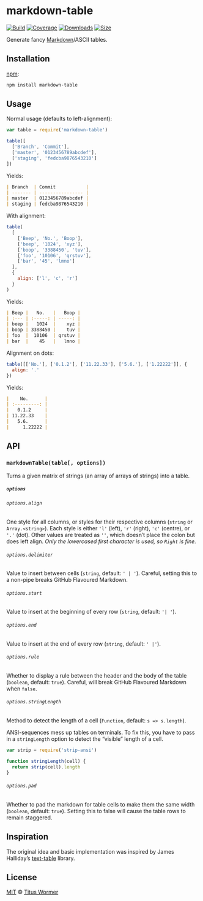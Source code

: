 # markdown-table

[![Build][build-badge]][build]
[![Coverage][coverage-badge]][coverage]
[![Downloads][downloads-badge]][downloads]
[![Size][size-badge]][size]

Generate fancy [Markdown][fancy]/ASCII tables.

## Installation

[npm][]:

```bash
npm install markdown-table
```

## Usage

Normal usage (defaults to left-alignment):

```javascript
var table = require('markdown-table')

table([
  ['Branch', 'Commit'],
  ['master', '0123456789abcdef'],
  ['staging', 'fedcba9876543210']
])
```

Yields:

```markdown
| Branch  | Commit           |
| ------- | ---------------- |
| master  | 0123456789abcdef |
| staging | fedcba9876543210 |
```

With alignment:

```javascript
table(
  [
    ['Beep', 'No.', 'Boop'],
    ['beep', '1024', 'xyz'],
    ['boop', '3388450', 'tuv'],
    ['foo', '10106', 'qrstuv'],
    ['bar', '45', 'lmno']
  ],
  {
    align: ['l', 'c', 'r']
  }
)
```

Yields:

```markdown
| Beep |   No.   |   Boop |
| :--- | :-----: | -----: |
| beep |   1024  |    xyz |
| boop | 3388450 |    tuv |
| foo  |  10106  | qrstuv |
| bar  |    45   |   lmno |
```

Alignment on dots:

```javascript
table([['No.'], ['0.1.2'], ['11.22.33'], ['5.6.'], ['1.22222']], {
  align: '.'
})
```

Yields:

```markdown
|    No.      |
| :---------: |
|   0.1.2     |
| 11.22.33    |
|   5.6.      |
|     1.22222 |
```

## API

### `markdownTable(table[, options])`

Turns a given matrix of strings (an array of arrays of strings) into a table.

##### `options`

###### `options.align`

One style for all columns, or styles for their respective columns (`string` or
`Array.<string>`).  Each style is either `'l'` (left), `'r'` (right), `'c'`
(centre), or `'.'` (dot).  Other values are treated as `''`, which doesn’t place
the colon but does left align.  *Only the lowercased first character is used,
so `Right` is fine.*

###### `options.delimiter`

Value to insert between cells (`string`, default: `' | '`).  Careful, setting
this to a non-pipe breaks GitHub Flavoured Markdown.

###### `options.start`

Value to insert at the beginning of every row (`string`, default: `'| '`).

###### `options.end`

Value to insert at the end of every row (`string`, default: `' |'`).

###### `options.rule`

Whether to display a rule between the header and the body of the table
(`boolean`, default: `true`).  Careful, will break GitHub Flavoured Markdown
when `false`.

###### `options.stringLength`

Method to detect the length of a cell (`Function`, default: `s => s.length`).

ANSI-sequences mess up tables on terminals.  To fix this, you have to
pass in a `stringLength` option to detect the “visible” length of a
cell.

```javascript
var strip = require('strip-ansi')

function stringLength(cell) {
  return strip(cell).length
}
```

###### `options.pad`

Whether to pad the markdown for table cells to make them the same width
(`boolean`, default: `true`).  Setting this to false will cause the table
rows to remain staggered.

## Inspiration

The original idea and basic implementation was inspired by James
Halliday’s [text-table][] library.

## License

[MIT][license] © [Titus Wormer][author]

<!-- Definitions -->

[build-badge]: https://img.shields.io/travis/wooorm/markdown-table.svg

[build]: https://travis-ci.org/wooorm/markdown-table

[coverage-badge]: https://img.shields.io/codecov/c/github/wooorm/markdown-table.svg

[coverage]: https://codecov.io/github/wooorm/markdown-table

[downloads-badge]: https://img.shields.io/npm/dm/markdown-table.svg

[downloads]: https://www.npmjs.com/package/markdown-table

[size-badge]: https://img.shields.io/bundlephobia/minzip/markdown-table.svg

[size]: https://bundlephobia.com/result?p=markdown-table

[npm]: https://docs.npmjs.com/cli/install

[license]: license

[author]: https://wooorm.com

[fancy]: https://help.github.com/articles/github-flavored-markdown/#tables

[text-table]: https://github.com/substack/text-table
